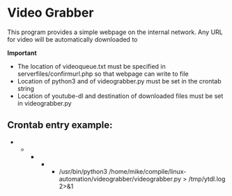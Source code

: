 # Video Grabber

This program provides a simple webpage on the internal network. Any URL for video will be automatically downloaded to 

**Important**

* The location of videoqueue.txt must be specified in serverfiles/confirmurl.php so that webpage can write to file
* Location of python3 and of videograbber.py must be set in the crontab string
* Location of youtube-dl and destination of downloaded files must be set in videograbber.py

## Crontab entry example:
* * * * * /usr/bin/python3 /home/mike/compile/linux-automation/videograbber/videograbber.py > /tmp/ytdl.log 2>&1

